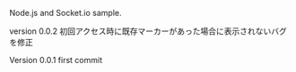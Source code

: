 Node.js and Socket.io sample.

version 0.0.2 初回アクセス時に既存マーカーがあった場合に表示されないバグを修正

Version 0.0.1 first commit
